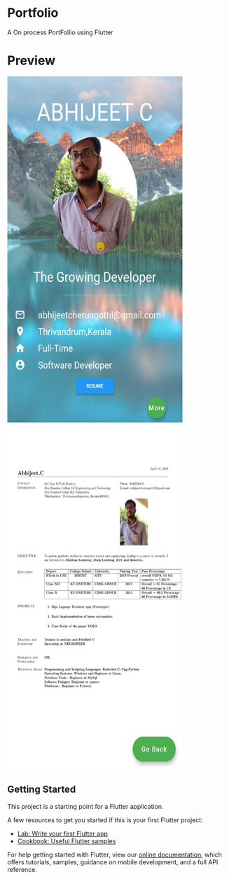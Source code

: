 
# Portfolio

A On process PortFollio using Flutter 

# Preview
<img src="https://raw.githubusercontent.com/abhijeet1999/portfolio/master/10.jpeg" width="400" height="790"> <img src="https://raw.githubusercontent.com/abhijeet1999/portfolio/master/14.jpeg" width="400" height="790"> 

## Getting Started

This project is a starting point for a Flutter application.

A few resources to get you started if this is your first Flutter project:

- [Lab: Write your first Flutter app](https://flutter.dev/docs/get-started/codelab)
- [Cookbook: Useful Flutter samples](https://flutter.dev/docs/cookbook)

For help getting started with Flutter, view our
[online documentation](https://flutter.dev/docs), which offers tutorials,
samples, guidance on mobile development, and a full API reference.

